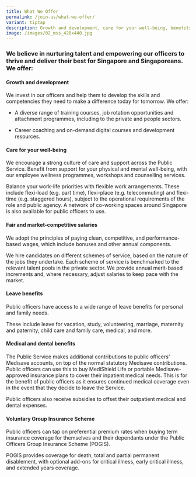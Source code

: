```yaml
---
title: What We Offer
permalink: /join-us/what-we-offer/
variant: tiptap
description: Growth and development, care for your well-being, benefits and more.
image: /images/02_mss_420x440.jpg
---
```

<h3>We believe in nurturing talent and empowering our officers to thrive and deliver their best for Singapore and Singaporeans. We offer:</h3>
<h4><strong>Growth and development</strong></h4>
<p>We invest in our officers and help them to develop the skills and competencies
they need to make a difference today for tomorrow. We offer:</p>
<ul>
<li>
<p>A diverse range of training courses, job rotation opportunities and attachment
programmes, including to the private and people sectors.</p>
</li>
<li>
<p>Career coaching and on-demand digital courses and development resources.</p>
</li>
</ul>
<h4><strong>Care for your well-being</strong></h4>
<p>We encourage a strong culture of care and support across the Public Service.
Benefit from support for your physical and mental well-being, with our
employee wellness programmes, workshops and counselling services.</p>
<p>Balance your work-life priorities with flexible work arrangements. These
include flexi-load (e.g. part time), flexi-place (e.g. telecommuting) and
flexi-time (e.g. staggered hours), subject to the operational requirements
of the role and public agency. A network of co-working spaces around Singapore
is also available for public officers to use.</p>
<h4><strong>Fair and market-competitive salaries</strong></h4>
<p>We adopt the principles of paying clean, competitive, and performance-based
wages, which include bonuses and other annual components.</p>
<p></p>
<p>We hire candidates on different schemes of service, based on the nature
of the jobs they undertake. Each scheme of service is benchmarked to the
relevant talent pools in the private sector. We provide annual merit-based
increments and, where necessary, adjust salaries to keep pace with the
market.</p>
<h4><strong>Leave benefits</strong></h4>
<p>Public officers have access to a wide range of leave benefits for personal
and family needs.</p>
<p>These include leave for vacation, study, volunteering, marriage, maternity
and paternity, child care and family care, medical, and more.</p>
<h4><strong>Medical and dental benefits</strong></h4>
<p>The Public Service makes additional contributions to public officers'
Medisave accounts, on top of the normal statutory Medisave contributions.
Public officers can use this to buy MediShield Life or portable Medisave-approved
insurance plans to cover their inpatient medical needs. This is for the
benefit of public officers as it ensures continued medical coverage even
in the event that they decide to leave the Service.</p>
<p></p>
<p>Public officers also receive subsidies to offset their outpatient medical
and dental expenses.</p>
<h4><strong>Voluntary Group Insurance Scheme</strong></h4>
<p>Public officers can tap on preferential premium rates when buying term
insurance coverage for themselves and their dependants under the Public
Officers Group Insurance Scheme (POGIS).</p>
<p></p>
<p>POGIS provides coverage for death, total and partial permanent disablement,
with optional add-ons for critical illness, early critical illness, and
extended years coverage.</p>
<p>
<br>
<br>
</p>